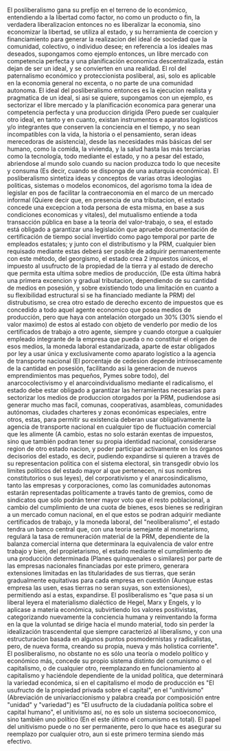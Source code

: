 El posliberalismo gana su prefijo en el terreno de lo económico, entendiendo a la libertad como factor, no como un producto o fin, la verdadera liberalizacion entonces no es liberalizar la economia, sino economizar la libertad, se utiliza al estado, y su herramienta de coercion y financiamiento para generar la realizacion del ideal de sociedad que la comunidad, colectivo, o individuo desee; en referencia a los ideales mas deseados, supongamos como ejemplo entonces, un libre mercado con competencia perfecta y una planificación economica descentralizada, están dejan de ser un ideal, y se convierten en una realidad. El rol del paternalismo económico y proteccionista posliberal, asi, solo es aplicable en la economia general no excenta, o no parte de una comunidad autonoma. El ideal del posliberalismo entonces es la ejecucion realista y pragmatica de un ideal, si asi se quiere, supongamos con un ejemplo, es sectorizar el libre mercado y la planificación economica para generar una competencia perfecta y una produccion dirigida (Pero puede ser cualquier otro ideal, en tanto y en cuanto, existan instrumentos e aparatos logisticos y/o integrantes que conserven la conciencia en el tiempo, y no sean incompatibles con la vida, la historia o el pensamiento, seran ideas merecedoras de asistencia), desde las necesidades más básicas del ser humano, como la comida, la vivienda, y la salud hasta las más terciarias como la tecnología, todo mediante el estado, y no a pesar del estado, abriendose al mundo solo cuando su nacion produzca todo lo que necesite y consuma (Es decir, cuando se disponga de una autarquia económica). El posliberalismo sintetiza ideas y conceptos de varias otras ideologias politicas, sistemas o modelos economicos, del agorismo toma la idea de legislar en pos de facilitar la contraeconomia en el marco de un mercado informal (Quiere decir que, en presencia de una tributacion, el estado concede una excepcion a toda persona de esta misma, en base a sus condiciones economicas y vitales), del mutualismo entiende a toda transacción pública en base a la teoría del valor-trabajo, o sea, el estado está obligado a garantizar una legislación que apruebe documentación de certificación de tiempo social invertido como pago temporal por parte de empleados estatales; y junto con el distributismo y la PRM, cualquier bien requisado mediante estas deberá ser posible de adquirir permanentemente con este método, del georgismo, el estado crea 2 impuestos únicos, el impuesto al usufructo de la propiedad de la tierra y al estado de derecho que permita esta ultima sobre medios de producción, (De esta última habrá una primera excencion y gradual tributacion, dependiendo de su cantidad de medios en posesión, y sobre existiendo todo una limitación en cuanto a su flexibilidad estructural si se ha financiado mediante la PRM) del distrubutismo, se crea otro estado de derecho excento de impuestos que es concedido a todo aquel agente economico que posea medios de producción, pero que haya con antelación otorgado un 30% (30% siendo el valor maximo) de estos al estado con objeto de venderlo por medio de los certificados de trabajo a otro agente, siempre y cuando otorgue a cualquier empleado integrante de la empresa que pueda o no constituir el origen de esos medios, la moneda laboral estandarizada, aparte de estar obligados por ley a usar única y exclusivamente como aparato logístico a la agencia de transporte nacional (El porcentaje de cedesion depende intrínsecamente de la cantidad en posesión, facilitando asi la generacion de nuevos emprendimientos mas pequeños, Pymes sobre todo), del anarcocolectivismo y el anarcoindividualismo mediante el radicalismo, el estado debe estar obligado a garantizar las herramientas necesarias para sectorizar los medios de produccion otorgados por la PRM, pudiendose asi generar mucho mas facil, comunas, cooperativas, asambleas, comunidades autónomas, ciudades charteres y zonas económicas especiales, entre otros, estas, para permitir su existencia deberan usar obligativamente la agencia de transporte nacional en cualquier tipo de fluctuación comercial que les alimente (A cambio, estas no solo estarán exentas de impuestos, sino que también podran tener su propia identidad nacional, considerarse region de otro estado nacion, y poder participar activamente en los órganos decisorios del estado, es decir, pudiendo expandirse si quieren a través de su representacion politica con el sistema electoral, sin transgedir obvio los limites politicos del estado mayor al que pertenecen, ni sus nombres constitutorios o sus leyes), del corporativismo y el anarcosindicalismo, tanto las empresas y corporaciones, como las comunidades autonomas estarán representadas políticamente a través tanto de gremios, como de sindicatos que sólo podrán tener mayor voto que el resto poblacional, a cambio del cumplimiento de una cuota de bienes, esos bienes se redirigiran a un mercado comun nacional, en el que estos se podran adquirir mediante certificados de trabajo, y la moneda laboral, del "neoliberalismo", el estado tendra un banco central que, con una teoria semejante al monetarismo, regulará la tasa de remuneración material de la PRM, dependiente de la balanza comercial interna que determinara la equivalencia de valor entre trabajo y bien, del propietarismo, el estado mediante el cumplimiento de una producción determinada (Planes quinquenales o similares) por parte de las empresas nacionales financiadas por este primero, generara extensiones limitadas en las titularidades de sus tierras, que serán gradualmente equitativas para cada empresa en cuestión (Aunque estas empresa las usen, esas tierras no seran suyas, son extensiones), permitiendo así a estas, expandirse. El posliberalismo es "que pasa si un liberal leyera el materialismo dialéctico de Hegel, Marx y Engels, y lo aplicase a materia económica, subvirtiendo los valores positivistas, categorizando nuevamente la conciencia humana y reinventando la forma en la que la voluntad se dirige hacia el mundo material, todo sin perder la idealización trascendental que siempre caracterizó al liberalismo, y con una estructuracion basada en algunos puntos posmodernistas y radicalistas, pero, de nueva forma, creando su propia, nueva y más holistica corriente". El posliberalismo, no obstante no es sólo una teoría o modelo político y económico más, concede su propio sistema distinto del comunismo o el capitalismo, o de cualquier otro, reemplazando en funcionamiento al capitalismo y haciéndole dependiente de la unidad política, que determinará la variedad económica, si en el capitalismo el modo de producción es "El usufructo de la propiedad privada sobre el capital", en el "unitivismo" (Abreviación de univariaccionismo y palabra creada por composición entre "unidad" y "variedad") es "El usufructo de la ciudadanía política sobre el capital humano", el unitivismo así, no es solo un sistema socioeconomico, sino también uno político (En el este último el comunismo es total). El papel del unitivismo puede o no ser permanente, pero lo que hace es asegurar su reemplazo por cualquier otro, aun si este primero termina siendo más efectivo.